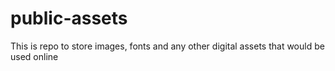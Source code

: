 # public-assets
This is repo to store images, fonts and any other digital assets that would be used online
